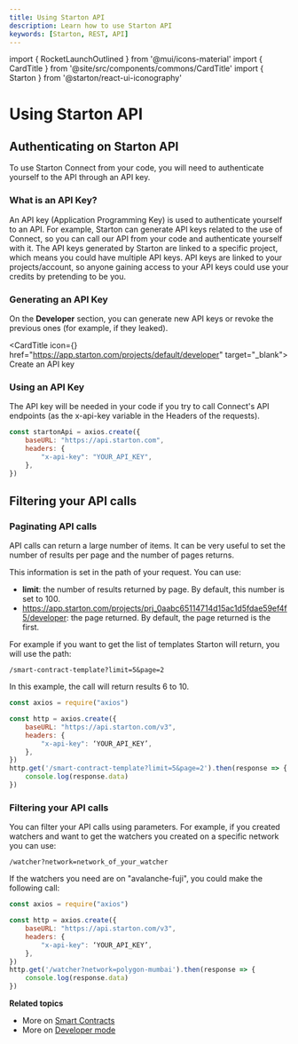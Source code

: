 ```yaml
---
title: Using Starton API
description: Learn how to use Starton API
keywords: [Starton, REST, API]
---
```

import { RocketLaunchOutlined } from '@mui/icons-material'
import { CardTitle } from '@site/src/components/commons/CardTitle'
import { Starton } from '@starton/react-ui-iconography'

# Using Starton API

## Authenticating on Starton API

To use Starton Connect from your code, you will need to authenticate yourself to the API through an API key.

### What is an API Key?

An API key (Application Programming Key) is used to authenticate yourself to an API.
For example, Starton can generate API keys related to the use of Connect, so you can call our API from your code and authenticate yourself with it.
The API keys generated by Starton are linked to a specific project, which means you could have multiple API keys.
API keys are linked to your projects/account, so anyone gaining access to your API keys could use your credits by pretending to be you.

### Generating an API Key

On the **Developer** section, you can generate new API keys or revoke the previous ones (for example, if they leaked).

<CardTitle icon={<Starton fill='primary' />} href="https://app.starton.com/projects/default/developer" target="_blank">
Create an API key
</CardTitle>



### Using an API Key

The API key will be needed in your code if you try to call Connect's API endpoints (as the x-api-key variable in the Headers of the requests).

```jsx showLineNumbers
const startonApi = axios.create({
	baseURL: "https://api.starton.com",
	headers: {
		"x-api-key": "YOUR_API_KEY",
	},
})
```

## Filtering your API calls

### Paginating API calls

API calls can return a large number of items. It can be very useful to set the number of results per page and the number of pages returns.

This information is set in the path of your request. You can use:

-   **limit**: the number of results returned by page. By default, this number is set to 100.
-   https://app.starton.com/projects/prj_0aabc65114714d15ac1d5fdae59ef4f5/developer: the page returned. By default, the page returned is the first. 

For example if you want to get the list of templates Starton will return, you will use the path:

`/smart-contract-template?limit=5&page=2`

In this example, the call will return results 6 to 10.

```jsx
const axios = require("axios")

const http = axios.create({
    baseURL: "https://api.starton.com/v3",
    headers: {
        "x-api-key": ‘YOUR_API_KEY’,
    },
})
http.get('/smart-contract-template?limit=5&page=2').then(response => {
    console.log(response.data)
})
```

### Filtering your API calls

You can filter your API calls using parameters. For example, if you created watchers and want to get the watchers you created on a specific network you can use:

`/watcher?network=network_of_your_watcher`

If the watchers you need are on "avalanche-fuji", you could make the following call:

```jsx
const axios = require("axios")

const http = axios.create({
    baseURL: "https://api.starton.com/v3",
    headers: {
        "x-api-key": ‘YOUR_API_KEY’,
    },
})
http.get('/watcher?network=polygon-mumbai').then(response => {
    console.log(response.data)
})
```

**Related topics**

-   More on [Smart Contracts](/Smart-contract/understanding-smart-contracts.md)
-   More on [Developer mode](/Developer/Discovering-coding-interface.md)
